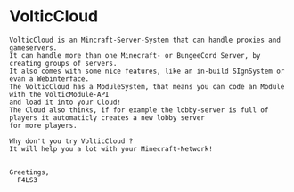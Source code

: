 # VolticCloud
    VolticCloud is an Mincraft-Server-System that can handle proxies and gameservers.
    It can handle more than one Minecraft- or BungeeCord Server, by creating groups of servers.
    It also comes with some nice features, like an in-build SIgnSystem or evan a Webinterface.
    The VolticCloud has a ModuleSystem, that means you can code an Module with the VolticModule-API
    and load it into your Cloud!
    The Cloud also thinks, if for example the lobby-server is full of players it automaticly creates a new lobby server
    for more players.
    
    Why don't you try VolticCloud ?
    It will help you a lot with your Minecraft-Network!
    
    
    Greetings,
      F4LS3
